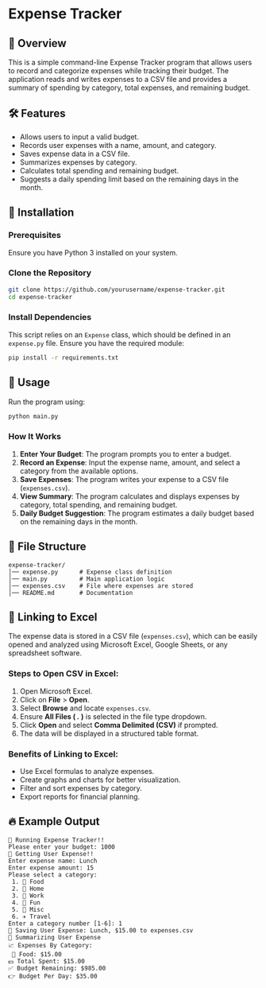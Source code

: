 # Expense Tracker

## 🎯 Overview
This is a simple command-line Expense Tracker program that allows users to record and categorize expenses while tracking their budget. The application reads and writes expenses to a CSV file and provides a summary of spending by category, total expenses, and remaining budget.

## 🛠 Features
- Allows users to input a valid budget.
- Records user expenses with a name, amount, and category.
- Saves expense data in a CSV file.
- Summarizes expenses by category.
- Calculates total spending and remaining budget.
- Suggests a daily spending limit based on the remaining days in the month.

## 🚀 Installation
### Prerequisites
Ensure you have Python 3 installed on your system.

### Clone the Repository
```sh
git clone https://github.com/yourusername/expense-tracker.git
cd expense-tracker
```

### Install Dependencies
This script relies on an `Expense` class, which should be defined in an `expense.py` file.
Ensure you have the required module:

```sh
pip install -r requirements.txt
```

## 📌 Usage
Run the program using:
```sh
python main.py
```

### How It Works
1. **Enter Your Budget**: The program prompts you to enter a budget.
2. **Record an Expense**: Input the expense name, amount, and select a category from the available options.
3. **Save Expenses**: The program writes your expense to a CSV file (`expenses.csv`).
4. **View Summary**: The program calculates and displays expenses by category, total spending, and remaining budget.
5. **Daily Budget Suggestion**: The program estimates a daily budget based on the remaining days in the month.

## 📁 File Structure
```
expense-tracker/
│── expense.py      # Expense class definition
│── main.py         # Main application logic
│── expenses.csv    # File where expenses are stored
│── README.md       # Documentation
```

## 🔗 Linking to Excel
The expense data is stored in a CSV file (`expenses.csv`), which can be easily opened and analyzed using Microsoft Excel, Google Sheets, or any spreadsheet software.

### Steps to Open CSV in Excel:
1. Open Microsoft Excel.
2. Click on **File** > **Open**.
3. Select **Browse** and locate `expenses.csv`.
4. Ensure **All Files (
*.*
)** is selected in the file type dropdown.
5. Click **Open** and select **Comma Delimited (CSV)** if prompted.
6. The data will be displayed in a structured table format.

### Benefits of Linking to Excel:
- Use Excel formulas to analyze expenses.
- Create graphs and charts for better visualization.
- Filter and sort expenses by category.
- Export reports for financial planning.

## 🔥 Example Output
```
🎯 Running Expense Tracker!!
Please enter your budget: 1000
🎯 Getting User Expense!!
Enter expense name: Lunch
Enter expense amount: 15
Please select a category:
 1. 🍕 Food
 2. 🏡 Home
 3. 📅 Work
 4. 🥳 Fun
 5. 👀 Misc
 6. ✈️ Travel
Enter a category number [1-6]: 1
🎯 Saving User Expense: Lunch, $15.00 to expenses.csv
🎯 Summarizing User Expense
📈 Expenses By Category:
 🍕 Food: $15.00
💵 Total Spent: $15.00
✅ Budget Remaining: $985.00
👉 Budget Per Day: $35.00
```

